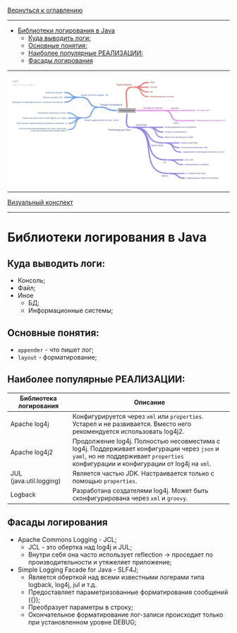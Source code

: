 [Вернуться к оглавлению](https://github.com/engine-it-in/different-level-task/blob/main/README.md)
***
* [Библиотеки логирования в Java](#библиотеки-логирования-в-java)
  * [Куда выводить логи:](#куда-выводить-логи-)
  * [Основные понятия:](#основные-понятия-)
  * [Наиболее популярные РЕАЛИЗАЦИИ:](#наиболее-популярные-реализации-)
  * [Фасады логирования](#фасады-логирования)
***
![Описание картинки](download.png)
***
[Визуальный конспект](https://coggle.it/diagram/ZuP_HKWLaORTxyWt/t/%D0%BB%D0%BE%D0%B3%D0%B8%D1%80%D0%BE%D0%B2%D0%B0%D0%BD%D0%B8%D0%B5/2b0f7dfc87efa8aa04f1eaae8862ee294a2a803912497c085723b58f64bc52d1)
***

# Библиотеки логирования в Java

## Куда выводить логи:
* Консоль; 
* Файл;
* Иное 
  * БД; 
  * Информационные системы;

## Основные понятия:
- `appender` - что пишет лог;
- `layout` - форматирование;

## Наиболее популярные РЕАЛИЗАЦИИ:
| Библиотека логирования  | Описание                                                                                                                                                                           |
|-------------------------|------------------------------------------------------------------------------------------------------------------------------------------------------------------------------------|
| Apache log4j            | Конфигурируется через `xml` или `properties`. Устарел и не развивается. Вместо него рекомендуется использовать log4j2.                                                             |
| Apache log4j2           | Продолжение log4j. Полностью несовместима с log4j. Поддерживает конфигурации через `json` и `yaml`, но не поддерживает `properties` конфигурации и конфигурации от log4j на `xml`. |
| JUL (java.util.logging) | Является частью JDK. Настраивается только с помощью `properties`.                                                                                                                  |
| Logback                 | Разработана создателями log4j. Может быть сконфигурирована через `xml` и `groovy`.                                                                                                 |

## Фасады логирования
* Apache Commons Logging - JCL;
  * JCL - это обертка над log4j и JUL;
  * Внутри себя она часто использует reflection -> проседает по производительности и утяжеляет приложение;
* Simple Logging Facade for Java - SLF4J;
  * Является оберткой над всеми известными логерами типа logback, log4j, jul и т.д.
  * Предоставляет параметризованные форматирования сообщений ({}); 
  * Преобразует параметры в строку; 
  * Окончательное форматирование лог-записи происходит только при установленном уровне DEBUG;